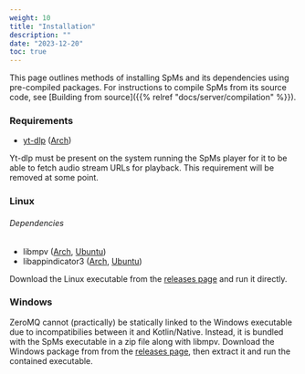 ```yaml
---
weight: 10
title: "Installation"
description: ""
date: "2023-12-20"
toc: true
---
```


This page outlines methods of installing SpMs and its dependencies using pre-compiled packages. For instructions to compile SpMs from its source code, see [Building from source]({{% relref "docs/server/compilation" %}}).

### Requirements

- [yt-dlp](https://github.com/yt-dlp/yt-dlp/wiki/Installation) ([Arch](https://archlinux.org/packages/extra/any/yt-dlp/))

Yt-dlp must be present on the system running the SpMs player for it to be able to fetch audio stream URLs for playback. This requirement will be removed at some point.

### Linux

###### Dependencies

- libmpv ([Arch](https://archlinux.org/packages/extra/x86_64/mpv/), [Ubuntu](https://packages.ubuntu.com/libmpv-dev))
- libappindicator3 ([Arch](https://archlinux.org/packages/extra/x86_64/libappindicator-gtk3/files/), [Ubuntu](https://packages.ubuntu.com/libappindicator3-1))

Download the Linux executable from the [releases page](https://github.com/toasterofbread/spmp-server/releases) and run it directly.

### Windows

ZeroMQ cannot (practically) be statically linked to the Windows executable due to incompatibilies between it and Kotlin/Native. Instead, it is bundled with the SpMs executable in a zip file along with libmpv. Download the Windows package from from the [releases page](https://github.com/toasterofbread/spmp-server/releases), then extract it and run the contained executable.
